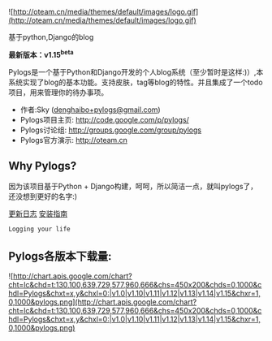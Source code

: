 ![http://oteam.cn/media/themes/default/images/logo.gif](http://oteam.cn/media/themes/default/images/logo.gif)

基于python,Django的blog

**最新版本：v1.15<sup>beta</sup>**


Pylogs是一个基于Python和Django开发的个人blog系统（至少暂时是这样:)）,本系统实现了blog的基本功能。支持皮肤，tag等blog的特性。并且集成了一个todo项目，用来管理你的待办事项。

  * 作者:Sky (denghaibo+pylogs@gmail.com)
  * Pylogs项目主页:   http://code.google.com/p/pylogs/
  * Pylogs讨论组:      http://groups.google.com/group/pylogs
  * Pylogs官方演示:   http://oteam.cn


## Why Pylogs? ##
因为该项目基于Python + Django构建，呵呵，所以简洁一点，就叫pylogs了，还没想到更好的名字:)

[更新日志](http://code.google.com/p/pylogs/wiki/CHANGELOG)
[安装指南](http://code.google.com/p/pylogs/wiki/INSTALL)

```
Logging your life
```

## Pylogs各版本下载量: ##

![http://chart.apis.google.com/chart?cht=lc&chd=t:130,100,639,729,577,960,666&chs=450x200&chds=0,1000&chdl=Pylogs&chxt=x,y&chxl=0:|v1.0|v1.10|v1.11|v1.12|v1.13|v1.14|v1.15&chxr=1,0,1000&pylogs.png](http://chart.apis.google.com/chart?cht=lc&chd=t:130,100,639,729,577,960,666&chs=450x200&chds=0,1000&chdl=Pylogs&chxt=x,y&chxl=0:|v1.0|v1.10|v1.11|v1.12|v1.13|v1.14|v1.15&chxr=1,0,1000&pylogs.png)